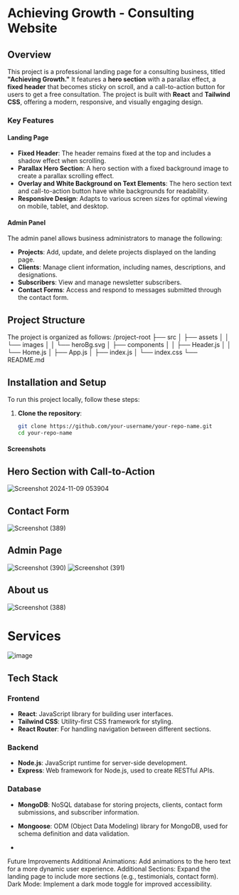 # Achieving Growth - Consulting Website



## Overview

This project is a professional landing page for a consulting business, titled **"Achieving Growth."** It features a **hero section** with a parallax effect, a **fixed header** that becomes sticky on scroll, and a call-to-action button for users to get a free consultation. The project is built with **React** and **Tailwind CSS**, offering a modern, responsive, and visually engaging design.

### Key Features

#### Landing Page

- **Fixed Header**: The header remains fixed at the top and includes a shadow effect when scrolling.
- **Parallax Hero Section**: A hero section with a fixed background image to create a parallax scrolling effect.
- **Overlay and White Background on Text Elements**: The hero section text and call-to-action button have white backgrounds for readability.
- **Responsive Design**: Adapts to various screen sizes for optimal viewing on mobile, tablet, and desktop.

#### Admin Panel

The admin panel allows business administrators to manage the following:

- **Projects**: Add, update, and delete projects displayed on the landing page.
- **Clients**: Manage client information, including names, descriptions, and designations.
- **Subscribers**: View and manage newsletter subscribers.
- **Contact Forms**: Access and respond to messages submitted through the contact form.

## Project Structure

The project is organized as follows:
/project-root
├── src
│   ├── assets
│   │   └── images
│   │       └── heroBg.svg
│   ├── components
│   │   ├── Header.js
│   │   └── Home.js
│   ├── App.js
│   ├── index.js
│   └── index.css
└── README.md

## Installation and Setup

To run this project locally, follow these steps:

1. **Clone the repository**:
   ```bash
   git clone https://github.com/your-username/your-repo-name.git
   cd your-repo-name
   ```
  #### Screenshots
## Hero Section with Call-to-Action
![Screenshot 2024-11-09 053904](https://github.com/user-attachments/assets/b1075c6d-23ba-4652-96e7-8307064afe07)


## Contact Form 
![Screenshot (389)](https://github.com/user-attachments/assets/53683ed2-c788-4014-9130-ab93016cf250)

## Admin Page
![Screenshot (390)](https://github.com/user-attachments/assets/508ad681-4841-4c00-97f5-ab1267761522)
![Screenshot (391)](https://github.com/user-attachments/assets/96b41fc3-40c3-42c2-8c52-ef521ea6cd75)

## About us
![Screenshot (388)](https://github.com/user-attachments/assets/a44580b3-26c4-472d-9ff9-51487e1c66e9)

# Services 
![image](https://github.com/user-attachments/assets/b2e61e40-0487-4c7b-8919-3438ea3650b5)




## Tech Stack

### Frontend

- **React**: JavaScript library for building user interfaces.
- **Tailwind CSS**: Utility-first CSS framework for styling.
- **React Router**: For handling navigation between different sections.

### Backend

- **Node.js**: JavaScript runtime for server-side development.
- **Express**: Web framework for Node.js, used to create RESTful APIs.
  
### Database

- **MongoDB**: NoSQL database for storing projects, clients, contact form submissions, and subscriber information.
- **Mongoose**: ODM (Object Data Modeling) library for MongoDB, used for schema definition and data validation.

- 
Future Improvements
Additional Animations: Add animations to the hero text for a more dynamic user experience.
Additional Sections: Expand the landing page to include more sections (e.g., testimonials, contact form).
Dark Mode: Implement a dark mode toggle for improved accessibility.
